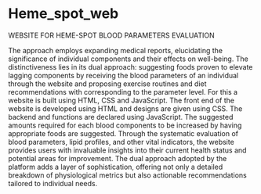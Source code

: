 # Heme_spot_web
WEBSITE FOR HEME-SPOT
BLOOD PARAMETERS EVALUATION

The approach employs expanding medical reports, elucidating the significance of individual components and their effects on well-being. The distinctiveness lies in its dual approach: suggesting foods proven to elevate lagging components by receiving the blood parameters of an individual through the website and proposing exercise routines and diet recommendations with corresponding to the parameter level. For this a website is built using HTML, CSS and JavaScript. The front end of the website is developed using HTML and designs are given using CSS. The backend and functions are declared using JavaScript. The suggested amounts required for each blood components to be increased by having appropriate foods are suggested. Through the systematic evaluation of blood parameters, lipid profiles, and other vital indicators, the website provides users with invaluable insights into their current health status and potential areas for improvement. The dual approach adopted by the platform adds a layer of sophistication, offering not only a detailed breakdown of physiological metrics but also actionable recommendations tailored to individual needs.
